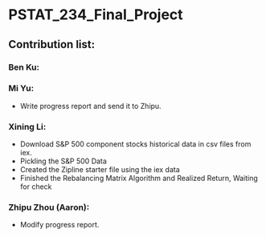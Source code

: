 # PSTAT_234_Final_Project

## Contribution list:

### Ben Ku:

### Mi Yu:
* Write progress report and send it to Zhipu.

### Xining Li:
* Download S&P 500 component stocks historical data in csv files from iex.
* Pickling the S&P 500 Data
* Created the Zipline starter file using the iex data
* Finished the Rebalancing Matrix Algorithm and Realized Return, Waiting for check

### Zhipu Zhou (Aaron):
* Modify progress report.

